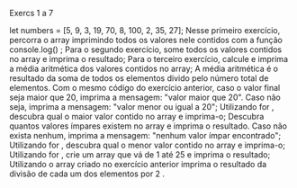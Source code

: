 Exercs 1 a 7

let numbers = [5, 9, 3, 19, 70, 8, 100, 2, 35, 27];
Nesse primeiro exercício, percorra o array imprimindo todos os valores nele contidos com a função console.log() ;
Para o segundo exercício, some todos os valores contidos no array e imprima o resultado;
Para o terceiro exercício, calcule e imprima a média aritmética dos valores contidos no array;
A média aritmética é o resultado da soma de todos os elementos divido pelo número total de elementos.
Com o mesmo código do exercício anterior, caso o valor final seja maior que 20, imprima a mensagem: "valor maior que 20". Caso não seja, imprima a mensagem: "valor menor ou igual a 20";
Utilizando for , descubra qual o maior valor contido no array e imprima-o;
Descubra quantos valores ímpares existem no array e imprima o resultado. Caso não exista nenhum, imprima a mensagem: "nenhum valor ímpar encontrado";
Utilizando for , descubra qual o menor valor contido no array e imprima-o;
Utilizando for , crie um array que vá de 1 até 25 e imprima o resultado;
Utilizando o array criado no exercício anterior imprima o resultado da divisão de cada um dos elementos por 2 .
